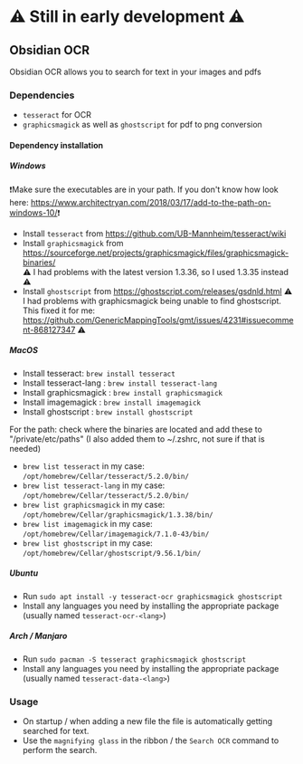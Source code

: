 # **⚠️ Still in early development ⚠️**
## Obsidian OCR
Obsidian OCR allows you to search for text in your images and pdfs
### Dependencies
- `tesseract` for OCR
- `graphicsmagick` as well as `ghostscript` for pdf to png conversion

#### Dependency installation
##### Windows
❗Make sure the executables are in your path. If you don't know how look here: <https://www.architectryan.com/2018/03/17/add-to-the-path-on-windows-10/>❗
- Install `tesseract` from <https://github.com/UB-Mannheim/tesseract/wiki>
- Install `graphicsmagick` from <https://sourceforge.net/projects/graphicsmagick/files/graphicsmagick-binaries/>  
⚠ I had problems with the latest version 1.3.36, so I used 1.3.35 instead ⚠
- Install `ghostscript` from <https://ghostscript.com/releases/gsdnld.html>
⚠ I had problems with graphicsmagick being unable to find ghostscript. This fixed it for me: <https://github.com/GenericMappingTools/gmt/issues/4231#issuecomment-868127347> ⚠

##### MacOS
- Install tesseract: `brew install tesseract`
- Install tesseract-lang : `brew install tesseract-lang`
- Install graphicsmagick : `brew install graphicsmagick`
- Install imagemagick : `brew install imagemagick`
- Install ghostscript : `brew install ghostscript`

For the path: check where the binaries are located and add these to "/private/etc/paths" 
(I also added them to ~/.zshrc, not sure if that is needed)

- `brew list tesseract`  in my case: `/opt/homebrew/Cellar/tesseract/5.2.0/bin/`
- `brew list tesseract-lang` in my case: `/opt/homebrew/Cellar/tesseract/5.2.0/bin/`
- `brew list graphicsmagick` in my case: `/opt/homebrew/Cellar/graphicsmagick/1.3.38/bin/`
- `brew list imagemagick` in my case: `/opt/homebrew/Cellar/imagemagick/7.1.0-43/bin/`
- `brew list ghostscript` in my case: `/opt/homebrew/Cellar/ghostscript/9.56.1/bin/`

##### Ubuntu
- Run `sudo apt install -y tesseract-ocr graphicsmagick ghostscript`
- Install any languages you need by installing the appropriate package (usually named `tesseract-ocr-<lang>`)
##### Arch / Manjaro
- Run `sudo pacman -S tesseract graphicsmagick ghostscript`
- Install any languages you need by installing the appropriate package (usually named `tesseract-data-<lang>`)
### Usage
- On startup / when adding a new file the file is automatically getting searched for text.
- Use the `magnifying glass` in the ribbon / the `Search OCR` command to perform the search.
